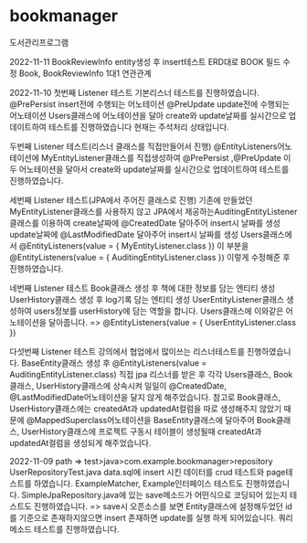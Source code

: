 # bookmanager
도서관리프로그램

2022-11-11
BookReviewInfo entity생성 후 insert테스트
ERD대로 BOOK 필드 수정
Book, BookReviewInfo 1대1 연관관계 

2022-11-10
첫번째 Listener 테스트
기본리스너 테스트를 진행하였습니다.
@PrePersist insert전에 수행되는 어노테이션
@PreUpdate  update전에 수행되는 어노테이션
Users클래스에 어노테이션을 달아 create와 update날짜를 실시간으로 업데이트하여
테스트를 진행하였습니다 현재는 주석처리 상태입니다.

두번째 Listener 테스트(리스너 클래스를 직접만들어서 진행)
@EntityListeners어노테이션에 MyEntityListener클래스를 직접생성하여 
@PrePersist ,@PreUpdate 이두 어노테이션을 달아서 
create와 update날짜를 실시간으로 업데이트하여 테스트를 진행하였습니다.

세번째 Listener 테스트(JPA에서 주어진 클래스로 진행)
기존에 만들었던 MyEntityListener클래스를 사용하지 않고
JPA에서 제공하는AuditingEntityListener 클래스를 이용하여
create날짜에 @CreatedDate 달아주어 insert시 날짜를 생성
update날짜에 @LastModifiedDate 달아주어 insert시 날짜를 생성
Users클래스에서 @EntityListeners(value = { MyEntityListener.class }) 이 부분을
@EntityListeners(value = { AuditingEntityListener.class }) 이렇게 수정해준 후 진행하였습니다.


네번째 Listener 테스트
Book클래스 생성 후 책에 대한 정보를 담는 엔티티 생성
UserHistory클래스 생성 후 log기록 담는 엔티티 생성
UserEntityListener클래스 생성하여 users정보를 userHistory에 담는 역할을 합니다.
Users클래스에 이와같은 어노테이션을 달아줍니다. => @EntityListeners(value = { UserEntityListener.class })

다섯번째 Listener 테스트
강의에서 협업에서 많이쓰는 리스너테스트를 진행하였습니다.
BaseEntity클래스 생성 후 
@EntityListeners(value = AuditingEntityListener.class)
직접 jpa 리스너를 받은 후 
각각 Users클래스, Book클래스, UserHistory클래스에 상속시켜
일일이 @CreatedDate, @LastModifiedDate어노테이션을 달지 않게 해주었습니다.
참고로  Book클래스, UserHistory클래스에는 createdAt과 updatedAt컬럼을 따로 생성해주지 않았기 때문에
@MappedSuperclass어노테이션을 BaseEntity클래스에 달아주어  Book클래스, UserHistory클래스에 프로젝트
구동시 테이블이 생성될때 createdAt과 updatedAt컬럼을 생성되게 해주었습니다.

2022-11-09
path => test>java>com.example.bookmanager>repository
UserRepositoryTest.java
data.sql에 insert 시킨 데이터를 crud 테스트와 page테스트를 하였습니다.
ExampleMatcher, Example인터페이스 테스트도 진행하였습니다.
SimpleJpaRepository.java에 있는 save메소드가 어떤식으로 코딩되어 있는지 테스트도 진행하였습니다.
=> save시 오픈소스를 보면
   Entity클래스에 설정해두었던 id를 기준으로 존재하지않으면 insert 존재하면 update를 실행
   하게 되어있습니다.
쿼리메소드 테스트를 진행하였습니다.

